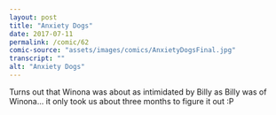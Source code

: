 ```yaml
---
layout: post
title: "Anxiety Dogs"
date: 2017-07-11
permalink: /comic/62
comic-source: "assets/images/comics/AnxietyDogsFinal.jpg"
transcript: ""
alt: "Anxiety Dogs"
---
```


Turns out that Winona was about as intimidated by Billy as Billy was of Winona... it only took us about three months to figure it out :P
